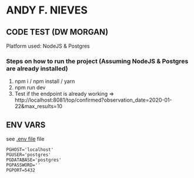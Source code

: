 # ANDY F. NIEVES
## CODE TEST (DW MORGAN)
Platform used: NodeJS & Postgres

### Steps on how to run the project (Assuming NodeJS & Postgres are already installed)

1. npm i / npm install / yarn
2. npm run dev
3. Test if the endpoint is already working => http://localhost:8081/top/confirmed?observation_date=2020-01-22&max_results=10

## ENV VARS
see [.env file](https://github.com/andi-nieves/dw-morgan/blob/master/.env) file
```
PGHOST='localhost'
PGUSER='postgres'
PGDATABASE='postgres'
PGPASSWORD=''
PGPORT=5432
```

